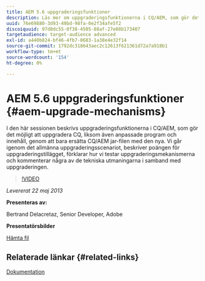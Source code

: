 ```yaml
---
title: AEM 5.6 uppgraderingsfunktioner
description: Läs mer om uppgraderingsfunktionerna i CQ/AEM, som gör det möjligt att uppgradera CQ, liksom egna program och innehåll, genom att bara ersätta CQ/AEM jar-filen med den nya. Vi går igenom det allmänna uppgraderingsscenariot, beskriver poängen för uppgraderingstillägget, förklarar hur vi testar uppgraderingsmekanismerna och kommenterar några av de tekniska utmaningarna i samband med uppgraderingen.
uuid: 76e69880-3d93-49bd-98fa-0e2f34afe5f2
discoiquuid: 97d8dc55-0f38-4505-88af-27e08b173407
targetaudience: target-audience advanced
exl-id: a440b824-bf46-4fb7-8683-1a38e4e32f14
source-git-commit: 1792dc318643aec2c12613f621361d72a7a918b1
workflow-type: tm+mt
source-wordcount: '154'
ht-degree: 0%

---
```


# AEM 5.6 uppgraderingsfunktioner {#aem-upgrade-mechanisms}

I den här sessionen beskrivs uppgraderingsfunktionerna i CQ/AEM, som gör det möjligt att uppgradera CQ, liksom även anpassade program och innehåll, genom att bara ersätta CQ/AEM jar-filen med den nya. Vi går igenom det allmänna uppgraderingsscenariot, beskriver poängen för uppgraderingstillägget, förklarar hur vi testar uppgraderingsmekanismerna och kommenterar några av de tekniska utmaningarna i samband med uppgraderingen.

>[!VIDEO](https://video.tv.adobe.com/v/19576/?quality=9)

*Levererat 22 maj 2013*

**Presenteras av:**

Bertrand Delacretaz, Senior Developer, Adobe

**Presentatörsbilder**

[Hämta fil](assets/cqgems-bdelacretaz-cq-upgrades-2013-05-22.pdf)

## Relaterade länkar {#related-links}

[Dokumentation](https://docs.adobe.com/docs/en/cq/current/deploying/upgrading.html)

<!--
[Get back to the Overview](https://helpx.adobe.com/experience-manager/kt/eseminars/gems/aem-index.html)
-->
